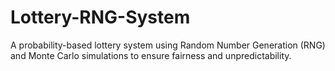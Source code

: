 # Lottery-RNG-System
A probability-based lottery system using Random Number Generation (RNG) and Monte Carlo simulations to ensure fairness and unpredictability.
